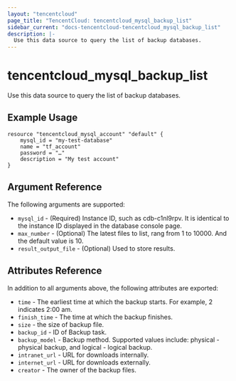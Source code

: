 ```yaml
---
layout: "tencentcloud"
page_title: "TencentCloud: tencentcloud_mysql_backup_list"
sidebar_current: "docs-tencentcloud-tencentcloud_mysql_backup_list"
description: |-
  Use this data source to query the list of backup databases.
---
```


# tencentcloud_mysql_backup_list

Use this data source to query the list of backup databases.

## Example Usage
```
resource "tencentcloud_mysql_account" "default" { 
    mysql_id = "my-test-database" 
    name = "tf_account" 
    password = "…" 
    description = "My test account" 
}
```
 

## Argument Reference

The following arguments are supported:

- `mysql_id` - (Required) Instance ID, such as cdb-c1nl9rpv. It is identical to the instance ID displayed in the database console page.
- `max_number` - (Optional) The latest files to list, rang from 1 to 10000. And the default value is 10.
- `result_output_file` - (Optional) Used to store results.

## Attributes Reference

In addition to all arguments above, the following attributes are exported:

- `time` - The earliest time at which the backup starts. For example, 2 indicates 2:00 am.
- `finish_time` - The time at which the backup finishes.
- `size` - the size of backup file.
- `backup_id` - ID of Backup task.
- `backup_model` - Backup method. Supported values include: physical - physical backup, and logical - logical backup.
- `intranet_url` - URL for downloads internally.
- `internet_url` - URL for downloads externally.
- `creator` - The owner of the backup files.